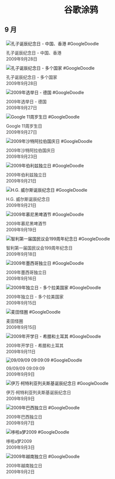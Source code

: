
<h1 align="center"> 谷歌涂鸦 </h1>




## 9 月

<div class="image">


<img src="https://lh3.googleusercontent.com/G0Zivi5OqWr1HMkx-NHZDo46wEPvWLQlP7g0ZuCwlh-hD7koHWbxvfadsHkSvisq74aw9KdQV7hRIWT_tjvQYMr9Pm9Fzm66_dpDCrc=s660" alt="孔子诞辰纪念日 - 中国、香港 #GoogleDoodle" style="margin: 5px"/>
<div class="info" style="font-size: 14px; color:#333333; margin:5px"><div class="title">孔子诞辰纪念日 - 中国、香港</div><div class="date">2009年9月28日</div></div>

<img src="https://lh3.googleusercontent.com/y4D0MPOrPcPRPkPUlB5PGfSJ5iDEe8G2ABShD8wVuHVmrbAQ9QHB1wGl2QJ4fEzyjhhaKd86jDA27bmf7AsQ3RrX3yZs098ANFbSjG-Ydg=s660" alt="孔子诞辰纪念日 - 多个国家 #GoogleDoodle" style="margin: 5px"/>
<div class="info" style="font-size: 14px; color:#333333; margin:5px"><div class="title">孔子诞辰纪念日 - 多个国家</div><div class="date">2009年9月28日</div></div>

<img src="https://lh3.googleusercontent.com/NyTBCuItUIorXu66YW9HR_G97kksc7FUnK3OUuGfh7Pat772bd7lLMbQOG-sQQxqTyJwlwCWcBgwiFotSo13t8ByDZ1wVvPqfxDkkLISAA=s660" alt="2009年选举日 - 德国 #GoogleDoodle" style="margin: 5px"/>
<div class="info" style="font-size: 14px; color:#333333; margin:5px"><div class="title">2009年选举日 - 德国</div><div class="date">2009年9月27日</div></div>

<img src="https://lh3.googleusercontent.com/UiFsjEe4XMjphN-3CGWMP68x61tHOtMBqi7uRMg1XJAWd2qih9T0pkJDnjDsk4on8ShF75IneOORfpBcYKas_SdlVzi1Zl7muz1wdNfpZw=s660" alt="Google 11周岁生日 #GoogleDoodle" style="margin: 5px"/>
<div class="info" style="font-size: 14px; color:#333333; margin:5px"><div class="title">Google 11周岁生日</div><div class="date">2009年9月27日</div></div>

<img src="https://lh3.googleusercontent.com/98XCU4xb1E29_I4YxS0_NjrGwzsH0CRxsZptumfT2YjzFKayPCtKWTdvgRlIpX600MkA5K-HiIfqTNhVhI77QHwXLkRltdiBqPSzUuOe=s660" alt="2009年沙特阿拉伯国庆日 #GoogleDoodle" style="margin: 5px"/>
<div class="info" style="font-size: 14px; color:#333333; margin:5px"><div class="title">2009年沙特阿拉伯国庆日</div><div class="date">2009年9月23日</div></div>

<img src="https://www.google.com/logos/2009/independencebz09.gif" alt="2009年伯利兹独立日 #GoogleDoodle" style="margin: 5px"/>
<div class="info" style="font-size: 14px; color:#333333; margin:5px"><div class="title">2009年伯利兹独立日</div><div class="date">2009年9月21日</div></div>

<img src="https://lh3.googleusercontent.com/Np8Vr9Yqv5MLxfVUtd5k3lB5xVl_FRplIL3GDPGPK0iRCB_LT1hjZNGXURCRICUh7aCDNk--JcRV_5JxJpGfnxdBp25IMiIG2fLX5_k=s660" alt="H.G. 威尔斯诞辰纪念日 #GoogleDoodle" style="margin: 5px"/>
<div class="info" style="font-size: 14px; color:#333333; margin:5px"><div class="title">H.G. 威尔斯诞辰纪念日</div><div class="date">2009年9月21日</div></div>

<img src="https://lh3.googleusercontent.com/sX-S71Ab0d5LI7GYUZyAbivInbAr2PlmPNhW1G8UIClmPb7TPdr4vNAEjfcTkPBxl6S0OdB_SPMOIIE32lc2bBlRmxYztBzAqmKkwT8=s660" alt="2009年慕尼黑啤酒节 #GoogleDoodle" style="margin: 5px"/>
<div class="info" style="font-size: 14px; color:#333333; margin:5px"><div class="title">2009年慕尼黑啤酒节</div><div class="date">2009年9月19日</div></div>

<img src="https://www.google.com/logos/2009/chileindependence09.gif" alt="智利第一届国民议会199周年纪念日 #GoogleDoodle" style="margin: 5px"/>
<div class="info" style="font-size: 14px; color:#333333; margin:5px"><div class="title">智利第一届国民议会199周年纪念日</div><div class="date">2009年9月18日</div></div>

<img src="https://lh3.googleusercontent.com/s_NJF9NSEvP1yohhLBVmutquaIKXSxMDecHhkRWTiSxMkGFQPHRyU3pJt-h74xcbIZ6ch3X7W64aZ5mNbBZfKxWpMOqWpFrEFf574W9m=s660" alt="2009年墨西哥独立日 #GoogleDoodle" style="margin: 5px"/>
<div class="info" style="font-size: 14px; color:#333333; margin:5px"><div class="title">2009年墨西哥独立日</div><div class="date">2009年9月16日</div></div>

<img src="https://www.google.com/logos/2009/independence_latam09.gif" alt="2009年独立日 - 多个拉美国家 #GoogleDoodle" style="margin: 5px"/>
<div class="info" style="font-size: 14px; color:#333333; margin:5px"><div class="title">2009年独立日 - 多个拉美国家</div><div class="date">2009年9月15日</div></div>

<img src="https://www.google.com/logos/2009/goog_e.gif" alt="麦田怪圈 #GoogleDoodle" style="margin: 5px"/>
<div class="info" style="font-size: 14px; color:#333333; margin:5px"><div class="title">麦田怪圈</div><div class="date">2009年9月15日</div></div>

<img src="https://lh3.googleusercontent.com/iVHgW7Bo7zRmhHTta812a7s-5wDZKCrxvc-5CecJn-7GW5lq0oJURGsPmTVTzR7Hu0klVBOGsADR4pXTR7WBnIs8oj4EtnjKL3Q5rqoH=s660" alt="2009年开学日 - 希腊和土耳其 #GoogleDoodle" style="margin: 5px"/>
<div class="info" style="font-size: 14px; color:#333333; margin:5px"><div class="title">2009年开学日 - 希腊和土耳其</div><div class="date">2009年9月11日</div></div>

<img src="https://www.google.com/logos/2009/090909.gif" alt="09/09/09 09:09:09 #GoogleDoodle" style="margin: 5px"/>
<div class="info" style="font-size: 14px; color:#333333; margin:5px"><div class="title">09/09/09 09:09:09</div><div class="date">2009年9月9日</div></div>

<img src="https://www.google.com/logos/2009/ivankotlyarevsky09.gif" alt="伊万·柯特利亚列夫斯基诞辰纪念日 #GoogleDoodle" style="margin: 5px"/>
<div class="info" style="font-size: 14px; color:#333333; margin:5px"><div class="title">伊万·柯特利亚列夫斯基诞辰纪念日</div><div class="date">2009年9月9日</div></div>

<img src="https://lh3.googleusercontent.com/zhYrh91K9PJNVYYz5WoFu9dUSMke2oQ0gH7PxIZ84UnEUJBO8r9ueayGpmPRe3Yu0DSrX3tcPujfXc4USXnHqTM5am09-63dkJ2D1CI=s660" alt="2009年巴西独立日 #GoogleDoodle" style="margin: 5px"/>
<div class="info" style="font-size: 14px; color:#333333; margin:5px"><div class="title">2009年巴西独立日</div><div class="date">2009年9月7日</div></div>

<img src="https://lh3.googleusercontent.com/yLAuQ4Lpus3sUJ6q5kUJZUcV-HZk2eSYGJKK-c-qZ-UONyqVOdkXOGA59vfX1F_gHDuRlm-XFnwpc1NAfo-n5sLBwPc7sW2f_nI8w8Q=s660" alt="哆啦a梦2009 #GoogleDoodle" style="margin: 5px"/>
<div class="info" style="font-size: 14px; color:#333333; margin:5px"><div class="title">哆啦a梦2009</div><div class="date">2009年9月3日</div></div>

<img src="https://lh3.googleusercontent.com/ILIRR49KbRIu78kLty5BtCWobyQ_VEizBhokzeeplPJPUWLEo1JcYBm3FtCk3nUDxvZOl8rdZYThyhvKNYg3KzQCWhMdXvo0eCNbPGtR=s660" alt="2009年越南独立日 #GoogleDoodle" style="margin: 5px"/>
<div class="info" style="font-size: 14px; color:#333333; margin:5px"><div class="title">2009年越南独立日</div><div class="date">2009年9月2日</div></div>

</div>








